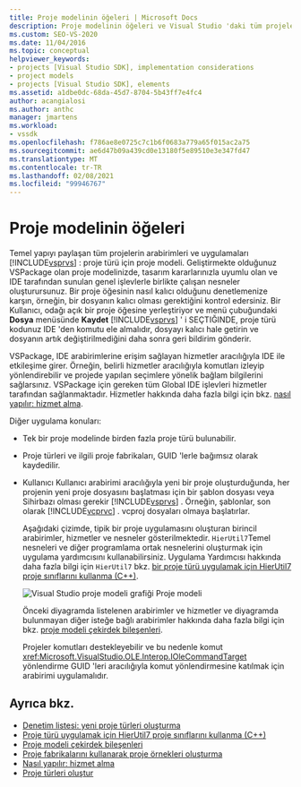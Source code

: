 ```yaml
---
title: Proje modelinin öğeleri | Microsoft Docs
description: Proje modelinin öğeleri ve Visual Studio 'daki tüm projelere ait arabirimlerin ve uygulamaların temel yapıyı nasıl paylaştığından ilgili bilgi edinin.
ms.custom: SEO-VS-2020
ms.date: 11/04/2016
ms.topic: conceptual
helpviewer_keywords:
- projects [Visual Studio SDK], implementation considerations
- project models
- projects [Visual Studio SDK], elements
ms.assetid: a1dbe0dc-68da-45d7-8704-5b43ff7e4fc4
author: acangialosi
ms.author: anthc
manager: jmartens
ms.workload:
- vssdk
ms.openlocfilehash: f786ae8e0725c7c1b6f0683a779a65f015ac2a75
ms.sourcegitcommit: ae6d47b09a439cd0e13180f5e89510e3e347fd47
ms.translationtype: MT
ms.contentlocale: tr-TR
ms.lasthandoff: 02/08/2021
ms.locfileid: "99946767"
---
```

# <a name="elements-of-a-project-model"></a>Proje modelinin öğeleri
Temel yapıyı paylaşan tüm projelerin arabirimleri ve uygulamaları [!INCLUDE[vsprvs](../../code-quality/includes/vsprvs_md.md)] : proje türü için proje modeli. Geliştirmekte olduğunuz VSPackage olan proje modelinizde, tasarım kararlarınızla uyumlu olan ve IDE tarafından sunulan genel işlevlerle birlikte çalışan nesneler oluşturursunuz. Bir proje öğesinin nasıl kalıcı olduğunu denetlemenize karşın, örneğin, bir dosyanın kalıcı olması gerektiğini kontrol edersiniz. Bir Kullanıcı, odağı açık bir proje öğesine yerleştiriyor ve menü çubuğundaki **Dosya** menüsünde **Kaydet** [!INCLUDE[vsprvs](../../code-quality/includes/vsprvs_md.md)] ' i SEÇTIĞINDE, proje türü kodunuz IDE 'den komutu ele almalıdır, dosyayı kalıcı hale getirin ve dosyanın artık değiştirilmediğini daha sonra geri bildirim gönderir.

 VSPackage, IDE arabirimlerine erişim sağlayan hizmetler aracılığıyla IDE ile etkileşime girer. Örneğin, belirli hizmetler aracılığıyla komutları izleyip yönlendirebilir ve projede yapılan seçimlere yönelik bağlam bilgilerini sağlarsınız. VSPackage için gereken tüm Global IDE işlevleri hizmetler tarafından sağlanmaktadır. Hizmetler hakkında daha fazla bilgi için bkz. [nasıl yapılır: hizmet alma](../../extensibility/how-to-get-a-service.md).

 Diğer uygulama konuları:

- Tek bir proje modelinde birden fazla proje türü bulunabilir.

- Proje türleri ve ilgili proje fabrikaları, GUID 'lerle bağımsız olarak kaydedilir.

- Kullanıcı Kullanıcı arabirimi aracılığıyla yeni bir proje oluşturduğunda, her projenin yeni proje dosyasını başlatması için bir şablon dosyası veya Sihirbazı olması gerekir [!INCLUDE[vsprvs](../../code-quality/includes/vsprvs_md.md)] . Örneğin, şablonlar, son olarak [!INCLUDE[vcprvc](../../code-quality/includes/vcprvc_md.md)] . vcproj dosyaları olmaya başlatırlar.

  Aşağıdaki çizimde, tipik bir proje uygulamasını oluşturan birincil arabirimler, hizmetler ve nesneler gösterilmektedir. `HierUtil7`Temel nesneleri ve diğer programlama ortak nesnelerini oluşturmak için uygulama yardımcısını kullanabilirsiniz. Uygulama Yardımcısı hakkında daha fazla bilgi için `HierUtil7` bkz. [bir proje türü uygulamak için HierUtil7 proje sınıflarını kullanma (C++)](/previous-versions/bb166212(v=vs.100)).

  ![Visual Studio proje modeli grafiği](../../extensibility/internals/media/vsprojectmodel.gif "vsProjectModel") Proje modeli

  Önceki diyagramda listelenen arabirimler ve hizmetler ve diyagramda bulunmayan diğer isteğe bağlı arabirimler hakkında daha fazla bilgi için bkz. [proje modeli çekirdek bileşenleri](../../extensibility/internals/project-model-core-components.md).

  Projeler komutları destekleyebilir ve bu nedenle komut <xref:Microsoft.VisualStudio.OLE.Interop.IOleCommandTarget> yönlendirme GUID 'leri aracılığıyla komut yönlendirmesine katılmak için arabirimi uygulamalıdır.

## <a name="see-also"></a>Ayrıca bkz.
- [Denetim listesi: yeni proje türleri oluşturma](../../extensibility/internals/checklist-creating-new-project-types.md)
- [Proje türü uygulamak için HierUtil7 proje sınıflarını kullanma (C++)](/previous-versions/bb166212(v=vs.100))
- [Proje modeli çekirdek bileşenleri](../../extensibility/internals/project-model-core-components.md)
- [Proje fabrikalarını kullanarak proje örnekleri oluşturma](../../extensibility/internals/creating-project-instances-by-using-project-factories.md)
- [Nasıl yapılır: hizmet alma](../../extensibility/how-to-get-a-service.md)
- [Proje türleri oluştur](../../extensibility/internals/creating-project-types.md)
